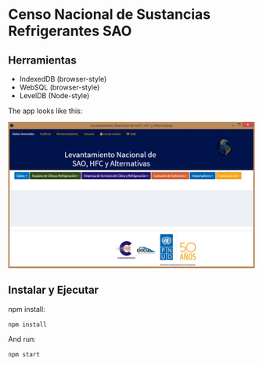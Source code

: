 # Censo Nacional de Sustancias Refrigerantes SAO

## Herramientas

  * IndexedDB (browser-style)
  * WebSQL (browser-style)
  * LevelDB (Node-style)

The app looks like this:

![screenshot](screenshot.png)

## Instalar y Ejecutar

npm install:

    npm install

And run:

    npm start